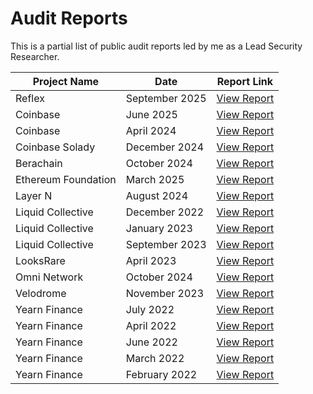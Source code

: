 # Audit Reports

This is a partial list of public audit reports led by me as a Lead Security Researcher.

| Project Name          | Date          | Report Link                                              |
|-----------------------|---------------|----------------------------------------------------------|
| Reflex       | September 2025     | [View Report](./audit-reports/Reflex-Optimum-September-2025.pdf) |
| Coinbase       | June 2025     | [View Report](./audit-reports/Coinbase-Cantina-June-2025.pdf) |
| Coinbase       | April 2024    | [View Report](./audit-reports/Coinbase-Cantina-April-2024.pdf) |
| Coinbase Solady       | December 2024    | [View Report](./audit-reports/Coinbase-Solady-Spearbit-December-2024.pdf) |
| Berachain       | October 2024     | [View Report](./audit-reports/Berachain-Spearbit-October-2024.pdf) |
| Ethereum Foundation       | March 2025     | [View Report](./audit-reports/Ethereum-Foundation-Spearbit-March-2025.pdf) |
| Layer N               | August 2024   | [View Report](./audit-reports/Layer-N-Cantina-August-2024.pdf) |
| Liquid Collective     | December 2022 | [View Report](./audit-reports/LiquidCollective-Spearbit-December-2022.pdf) |
| Liquid Collective     | January 2023  | [View Report](./audit-reports/LiquidCollective-Spearbit-January-2023.pdf) |
| Liquid Collective     | September 2023| [View Report](./audit-reports/LiquidCollective-Spearbit-September-2023.pdf) |
| LooksRare             | April 2023    | [View Report](./audit-reports/LooksRare-Spearbit-Security-April-2023.pdf) |
| Omni Network          | October 2024  | [View Report](./audit-reports/Omni-Spearbit-October-2024.pdf) |
| Velodrome             | November 2023 | [View Report](./audit-reports/Velodrome-Spearbit-November-2023.pdf) |
| Yearn Finance         | July 2022     | [View Report](./audit-reports/Yearn-Finance-Angle-Optimum-July-2022.pdf) |
| Yearn Finance         | April 2022    | [View Report](./audit-reports/Yearn-Finance-Optimum-Gen-lev-lending-April-2022.pdf) |
| Yearn Finance         | June 2022     | [View Report](./audit-reports/Yearn-Finance-Optimum-Notional-Finance-June-2022.pdf) |
| Yearn Finance         | March 2022    | [View Report](./audit-reports/Yearn-Finance-Optimum-Notional-Finance-Strategy-March-2022.pdf) |
| Yearn Finance         | February 2022 | [View Report](./audit-reports/Yearn-Finance-Optimum-Yearn-Tokemak-Strategy-February-2022.pdf) |
